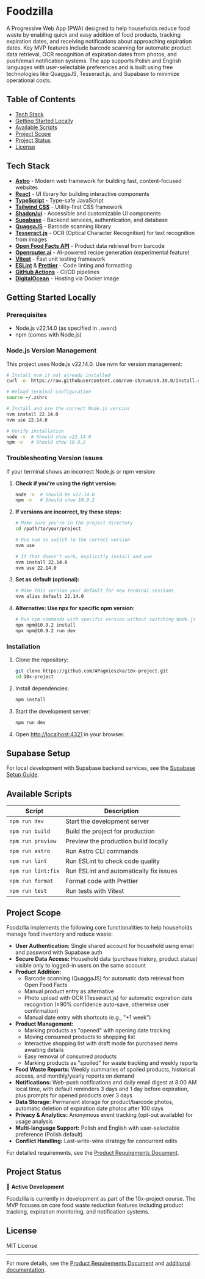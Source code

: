 # Foodzilla

A Progressive Web App (PWA) designed to help households reduce food waste by enabling quick and easy addition of food products, tracking expiration dates, and receiving notifications about approaching expiration dates. Key MVP features include barcode scanning for automatic product data retrieval, OCR recognition of expiration dates from photos, and push/email notification systems. The app supports Polish and English languages with user-selectable preferences and is built using free technologies like QuaggaJS, Tesseract.js, and Supabase to minimize operational costs.

## Table of Contents

- [Tech Stack](#tech-stack)
- [Getting Started Locally](#getting-started-locally)
- [Available Scripts](#available-scripts)
- [Project Scope](#project-scope)
- [Project Status](#project-status)
- [License](#license)

## Tech Stack

- **[Astro](https://astro.build/)** - Modern web framework for building fast, content-focused websites
- **[React](https://react.dev/)** - UI library for building interactive components
- **[TypeScript](https://www.typescriptlang.org/)** - Type-safe JavaScript
- **[Tailwind CSS](https://tailwindcss.com/)** - Utility-first CSS framework
- **[Shadcn/ui](https://ui.shadcn.com/)** - Accessible and customizable UI components
- **[Supabase](https://supabase.com/)** - Backend services, authentication, and database
- **[QuaggaJS](https://github.com/serratus/quaggaJS)** - Barcode scanning library
- **[Tesseract.js](https://github.com/naptha/tesseract.js)** - OCR (Optical Character Recognition) for text recognition from images
- **[Open Food Facts API](https://world.openfoodfacts.org/data)** - Product data retrieval from barcode
- **[Openrouter.ai](https://openrouter.ai/)** - AI-powered recipe generation (experimental feature)
- **[Vitest](https://vitest.dev/)** - Fast unit testing framework
- **[ESLint](https://eslint.org/)** & **[Prettier](https://prettier.io/)** - Code linting and formatting
- **[GitHub Actions](https://github.com/features/actions)** - CI/CD pipelines
- **[DigitalOcean](https://www.digitalocean.com/)** - Hosting via Docker image

## Getting Started Locally

### Prerequisites

- Node.js v22.14.0 (as specified in `.nvmrc`)
- npm (comes with Node.js)

### Node.js Version Management

This project uses Node.js v22.14.0. Use nvm for version management:

```bash
# Install nvm if not already installed
curl -o- https://raw.githubusercontent.com/nvm-sh/nvm/v0.39.0/install.sh | bash

# Reload terminal configuration
source ~/.zshrc

# Install and use the correct Node.js version
nvm install 22.14.0
nvm use 22.14.0

# Verify installation
node -v  # Should show v22.14.0
npm -v   # Should show 10.9.2
```

### Troubleshooting Version Issues

If your terminal shows an incorrect Node.js or npm version:

1. **Check if you're using the right version:**

   ```bash
   node -v  # Should be v22.14.0
   npm -v   # Should show 10.9.2
   ```

2. **If versions are incorrect, try these steps:**

   ```bash
   # Make sure you're in the project directory
   cd /path/to/your/project

   # Use nvm to switch to the correct version
   nvm use

   # If that doesn't work, explicitly install and use
   nvm install 22.14.0
   nvm use 22.14.0
   ```

3. **Set as default (optional):**

   ```bash
   # Make this version your default for new terminal sessions
   nvm alias default 22.14.0
   ```

4. **Alternative: Use npx for specific npm version:**
   ```bash
   # Run npm commands with specific version without switching Node.js
   npx npm@10.9.2 install
   npx npm@10.9.2 run dev
   ```

### Installation

1. Clone the repository:
   ```bash
   git clone https://github.com/APagnieszka/10x-project.git
   cd 10x-project
   ```

2. Install dependencies:
   ```bash
   npm install
   ```

3. Start the development server:
   ```bash
   npm run dev
   ```

4. Open [http://localhost:4321](http://localhost:4321) in your browser.

## Supabase Setup

For local development with Supabase backend services, see the [Supabase Setup Guide](docs/supabase-setup.md).

## Available Scripts

| Script | Description |
|--------|-------------|
| `npm run dev` | Start the development server |
| `npm run build` | Build the project for production |
| `npm run preview` | Preview the production build locally |
| `npm run astro` | Run Astro CLI commands |
| `npm run lint` | Run ESLint to check code quality |
| `npm run lint:fix` | Run ESLint and automatically fix issues |
| `npm run format` | Format code with Prettier |
| `npm run test` | Run tests with Vitest |

## Project Scope

Foodzilla implements the following core functionalities to help households manage food inventory and reduce waste:

- **User Authentication:** Single shared account for household using email and password with Supabase auth
- **Secure Data Access:** Household data (purchase history, product status) visible only to logged-in users on the same account
- **Product Addition:**
  - Barcode scanning (QuaggaJS) for automatic data retrieval from Open Food Facts
  - Manual product entry as alternative
  - Photo upload with OCR (Tesseract.js) for automatic expiration date recognition (≥90% confidence auto-save, otherwise user confirmation)
  - Manual date entry with shortcuts (e.g., "+1 week")
- **Product Management:**
  - Marking products as "opened" with opening date tracking
  - Moving consumed products to shopping list
  - Interactive shopping list with draft mode for purchased items awaiting details
  - Easy removal of consumed products
  - Marking products as "spoiled" for waste tracking and weekly reports
- **Food Waste Reports:** Weekly summaries of spoiled products, historical access, and monthly/yearly reports on demand
- **Notifications:** Web-push notifications and daily email digest at 8:00 AM local time, with default reminders 3 days and 1 day before expiration, plus prompts for opened products over 3 days
- **Data Storage:** Permanent storage for product/barcode photos, automatic deletion of expiration date photos after 100 days
- **Privacy & Analytics:** Anonymous event tracking (opt-out available) for usage analysis
- **Multi-language Support:** Polish and English with user-selectable preference (Polish default)
- **Conflict Handling:** Last-write-wins strategy for concurrent edits

For detailed requirements, see the [Product Requirements Document](.ai/prd.md).

## Project Status

🚧 **Active Development**

Foodzilla is currently in development as part of the 10x-project course. The MVP focuses on core food waste reduction features including product tracking, expiration monitoring, and notification systems.

## License

MIT License

---

For more details, see the [Product Requirements Document](.ai/prd.md) and [additional documentation](docs/).
